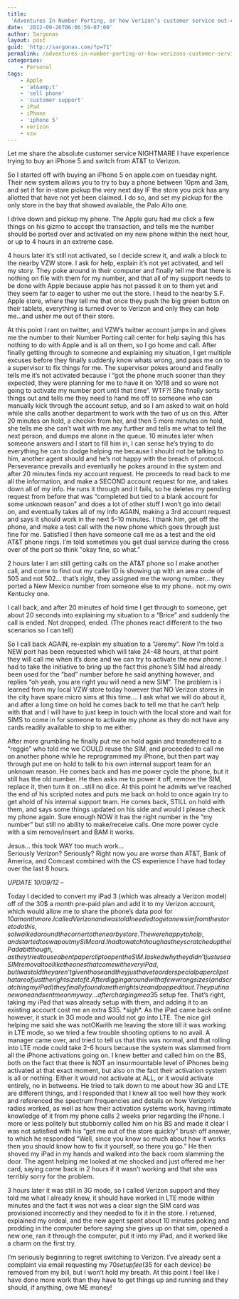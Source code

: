 ```yaml
---
title:
 'Adventures In Number Porting, or how Verizon’s customer service out-crapped AT&#038;Ts'
date: '2012-09-26T06:06:59-07:00'
author: Sargonas
layout: post
guid: 'http://sargonas.com/?p=71'
permalink: /adventures-in-number-porting-or-how-verizons-customer-service-out-crapped-atts/
categories:
    - Personal
tags:
    - Apple
    - 'at&amp;t'
    - 'cell phone'
    - 'customer support'
    - iPad
    - iPhone
    - 'iphone 5'
    - verizon
    - vzw
---
```


<div class="entry">Let me share the absolute customer service NIGHTMARE I have experience trying to buy an iPhone 5 and switch from AT&amp;T to Verizon.

So I started off with buying an iPhone 5 on apple.com on tuesday night. Their new system allows you to try to buy a phone between 10pm and 3am, and set it for in-store pickup the very next day IF the store you pick has any allotted that have not yet been claimed. I do so, and set my pickup for the only store in the bay that showed available, the Palo Alto one.

I drive down and pickup my phone. The Apple guru had me click a few things on his gizmo to accept the transaction, and tells me the number should be ported over and activated on my new phone within the next hour, or up to 4 hours in an extreme case.

4 hours later it’s still not activated, so I decide screw it, and walk a block to the nearby VZW store. I ask for help, explain it’s not yet activated, and tell my story. They poke around in their computer and finally tell me that there is nothing on file with them for my number, and that all of my support needs to be done with Apple because apple has not passed it on to them yet and they seem far to eager to usher me out the store. I head to the nearby S.F. Apple store, where they tell me that once they push the big green button on their tablets, everything is turned over to Verizon and only they can help me…and usher me out of their store.

At this point I rant on twitter, and VZW’s twitter account jumps in and gives me the number to their Number Porting call center for help saying this has nothing to do with Apple and is all on them, so I go home and call. After finally getting through to someone and explaining my situation, I get multiple excuses before they finally suddenly know whats wrong, and pass me on to a supervisor to fix things for me. The supervisor pokes around and finally tells me it’s not activated because I “got the phone much sooner than they expected, they were planning for me to have it on 10/18 and so were not going to activate my number port until that time”. WTF?! She finally sorts things out and tells me they need to hand me off to someone who can manually kick through the account setup, and so I am asked to wait on hold while she calls another department to work with the two of us on this. After 20 minutes on hold, a checkin from her, and then 5 more minutes on hold, she tells me she can’t wait with me any further and tells me what to tell the next person, and dumps me alone in the queue. 10 minutes later when someone answers and I start to fill him in, I can sense he’s trying to do everything he can to dodge helping me because I should not be talking to him, another agent should and he’s not happy with the breach of protocol. Perseverance prevails and eventually he pokes around in the system and after 20 minutes finds my account request. He proceeds to read back to me all the information, and make a SECOND account request for me, and takes down all of my info. He runs it through and it fails, so he deletes my pending request from before that was “completed but tied to a blank account for some unknown reason” and does a lot of other stuff I won’t go into detail on, and eventually takes all of my info AGAIN, making a 3rd account request and says it should work in the next 5-10 minutes. I thank him, get off the phone, and make a test call with the new phone which goes through just fine for me. Satisfied I then have someone call me as a test and the old AT&amp;T phone rings. I’m told sometimes you get dual service during the cross over of the port so think "okay fine, so what.”

2 hours later I am still getting calls on the AT&amp;T phone so I make another call, and come to find out my caller ID is showing up with an area code of 505 and not 502… that’s right, they assigned me the wrong number… they ported a New Mexico number from someone else to my phone.. not my own Kentucky one.

I call back, and after 20 minutes of hold time I get through to someone, get about 20 seconds into explaining my situation to a “Brice” and suddenly the call is ended. Not dropped, ended. (The phones react different to the two scenarios so I can tell)

So I call back AGAIN, re-explain my situation to a “Jeremy”. Now I’m told a NEW port has been requested which will take 24-48 hours, at that point they will call me when it’s done and we can try to activate the new phone. I had to take the initiative to bring up the fact this phone’s SIM had already been used for the “bad” number before he said anything however, and replies “oh yeah, you are right you will need a new SIM”. The problem is I learned from my local VZW store today however that NO Verizon stores in the city have spare micro sims at this time…. I ask what we will do about it, and after a long time on hold he comes back to tell me that he can’t help with that and I will have to just keep in touch with the local store and wait for SIMS to come in for someone to activate my phone as they do not have any cards readily available to ship to me either.

After more grumbling he finally put me on hold again and transferred to a “reggie” who told me we COULD reuse the SIM, and proceeded to call me on another phone while he reprogrammed my iPhone, but then part way through put me on hold to talk to his own internal support team for an unknown reason. He comes back and has me power cycle the phone, but it still has the old number. He then asks me to power it off, remove the SIM, replace it, then turn it on…still no dice. At this point he admits we’ve reached the end of his scripted notes and puts me back on hold to once again try to get ahold of his internal support team. He comes back, STILL on hold with them, and says some things updated on his side and would I please check my phone again. Sure enough NOW it has the right number in the “my number” but still no ability to make/receive calls. One more power cycle with a sim remove/insert and BAM it works.

Jesus… this took WAY too much work…  
Seriously Verizon? Seriously? Right now you are worse than AT&amp;T, Bank of America, and Comcast combined with the CS experience I have had today over the last 8 hours.

*UPDATE 10/09/12 –*

Today I decided to convert my iPad 3 (which was already a Verizon model) off of the 30$ a month pre-paid plan and add it to my Verizon account, which would allow me to share the phone’s data pool for $10 a month more. I called Verizon and was told I needed to get a new sim from the store to do this, so I walked around the corner to the nearby store. The were happy to help, and started to swap out my SIM card. I had to watch though as they scratched up the iPad a bit though, as they tried to use a bent paperclip to open the SIM. I asked why they didn’t just use a SIM removal tool like the ones that come with every iPad, but I was told they aren’t given those and they just have to order special paperclips that are of just the right size to fit. After digging around with a few wrong sizes (and scratching my iPad) they finally found one the right size and popped it out. They put in a new one and sent me on my way… after charging me a 35$ setup fee. That’s right, taking my iPad that was already setup with them, and adding it to an existing account cost me an extra $35. \*sigh\*. As the iPad came back online however, it stuck in 3G mode and would not go into LTE. The nice girl helping me said she was notOKwith me leaving the store till it was working in LTE mode, so we tried a few trouble shooting options to no avail. A manager came over, and tried to tell us that this was normal, and that rolling into LTE mode could take 2-6 hours because the system was slammed from all the iPhone activations going on. I knew better and called him on the BS, both on the fact that there is NOT an insurmountable level of iPhones being activated at that exact moment, but also on the fact their activation system is all or nothing. Either it would not activate at ALL, or it would activate entirely, no in betweens. He tried to talk down to me about how 3G and LTE are different things, and I responded that I knew all too well how they work and referenced the spectrum frequencies and details on how Verizon’s radios worked, as well as how their activation systems work, having intimate knowledge of it from my phone calls 2 weeks prior regarding the iPhone. I more or less politely but stubbornly called him on his BS and made it clear I was not satisfied with his “get me out of the store quickly” brush off answer, to which he responded “Well, since you know so much about how it works then you should know how to fix it yourself, so there you go.” He then shoved my iPad in my hands and walked into the back room slamming the door. The agent helping me looked at me shocked and just offered me her card, saying come back in 2 hours if it wasn’t working and that she was terribly sorry for the problem.

3 hours later it was still in 3G mode, so I called Verizon support and they told me what I already knew, it should have worked in LTE mode within minutes and the fact it was not was a clear sign the SIM card was provisioned incorrectly and they needed to fix it in the store. I returned, explained my ordeal, and the new agent spent about 10 minutes poking and prodding in the computer before saying she gives up on that sim, opened a new one, ran it through the computer, put it into my iPad, and it worked like a charm on the first try.

I’m seriously beginning to regret switching to Verizon. I’ve already sent a complaint via email requesting my $70 setup fee (35$ for each device) be removed from my bill, but I won’t hold my breath. At this point I feel like I have done more work than they have to get things up and running and they should, if anything, owe ME money!

</div>